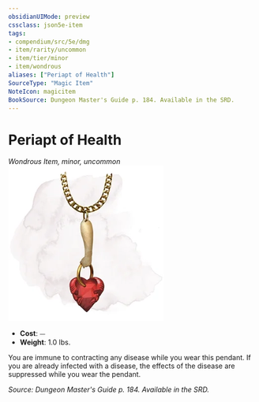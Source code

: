 ```yaml
---
obsidianUIMode: preview
cssclass: json5e-item
tags:
- compendium/src/5e/dmg
- item/rarity/uncommon
- item/tier/minor
- item/wondrous
aliases: ["Periapt of Health"]
SourceType: "Magic Item"
NoteIcon: magicitem
BookSource: Dungeon Master's Guide p. 184. Available in the SRD.
---
```

# Periapt of Health
*Wondrous Item, minor, uncommon*  
![](/3-Mechanics/CLI/items/img/periapt-of-health.webp#right)  

- **Cost**: ⏤
- **Weight**: 1.0 lbs.

You are immune to contracting any disease while you wear this pendant. If you are already infected with a disease, the effects of the disease are suppressed while you wear the pendant.

*Source: Dungeon Master's Guide p. 184. Available in the SRD.*